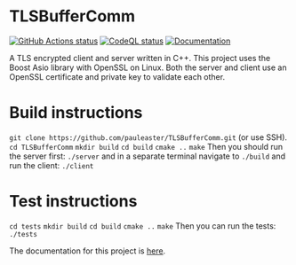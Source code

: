 <p align="left">
  <h1>TLSBufferComm</h1>
  <a href="https://github.com/pauleaster/encrypted_buffer_cpp/actions/workflows/ci.yml"><img alt="GitHub Actions status" src="https://github.com/pauleaster/encrypted_buffer_cpp/actions/workflows/ci.yml/badge.svg"></a>
  <a href="https://github.com/pauleaster/encrypted_buffer_cpp/actions/workflows/codeql.yml"><img alt="CodeQL status" src="https://github.com/pauleaster/encrypted_buffer_cpp/actions/workflows/codeql.yml/badge.svg"></a>
  <a href="https://pauleaster.dev/TLSBufferComm/"><img alt="Documentation" src="https://img.shields.io/badge/documentation-view-blue"></a>
</p>

A TLS encrypted client and server written in C++. This project uses the Boost Asio library with OpenSSL on Linux. Both the server and client use an OpenSSL certificate and private key to validate each other.

# Build instructions

`git clone https://github.com/pauleaster/TLSBufferComm.git` (or use SSH).
`cd TLSBufferComm`
`mkdir build`
`cd build`
`cmake ..`
`make`
Then you should run the server first:
`./server`
and in a separate terminal navigate to `./build` and run the client:
`./client`

# Test instructions

`cd tests`
`mkdir build`
`cd build`
`cmake ..`
`make`
Then you can run the tests:
`./tests`

The documentation for this project is [here](https://pauleaster.dev/TLSBufferComm/).
